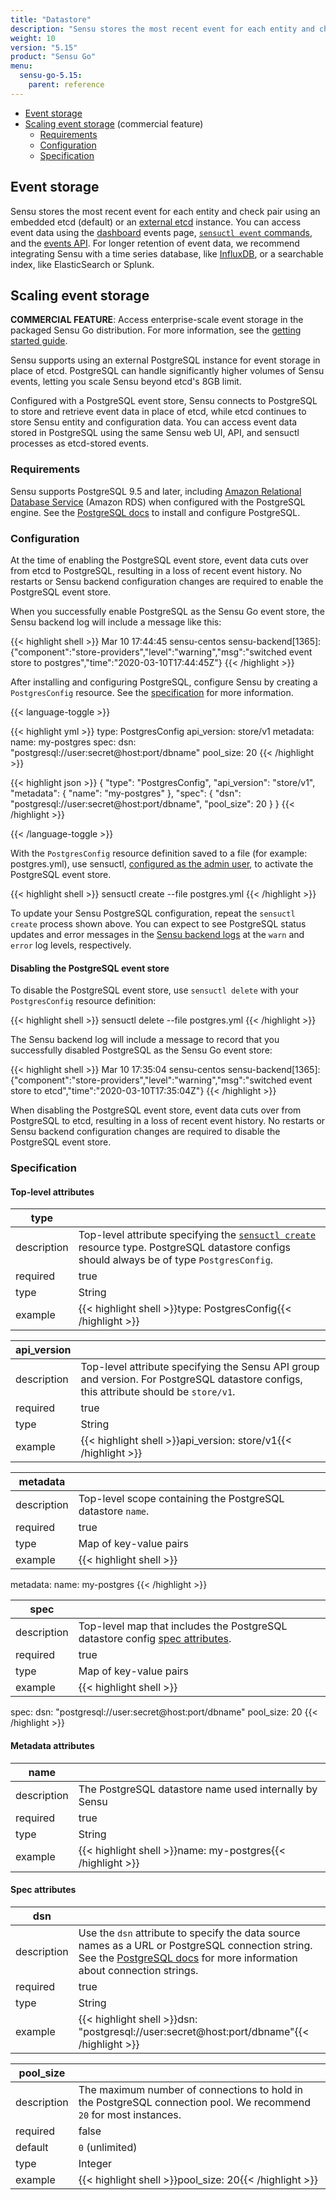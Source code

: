 ```yaml
---
title: "Datastore"
description: "Sensu stores the most recent event for each entity and check pair using an embedded etcd (default) or an external etcd instance. Sensu also supports using an external PostgreSQL instance for event storage in place of etcd (commercial feature). Read the reference to configure enterprise-scale event storage using PostgreSQL."
weight: 10
version: "5.15"
product: "Sensu Go"
menu:
  sensu-go-5.15:
    parent: reference
---
```


- [Event storage](#event-storage)
- [Scaling event storage](#scaling-event-storage) (commercial feature)
  - [Requirements](#requirements)
  - [Configuration](#configuration)
  - [Specification](#specification)

## Event storage

Sensu stores the most recent event for each entity and check pair using an embedded etcd (default) or an [external etcd][8] instance.
You can access event data using the [dashboard][9] events page, [`sensuctl event` commands][10], and the [events API][11].
For longer retention of event data, we recommend integrating Sensu with a time series database, like [InfluxDB][12], or a searchable index, like ElasticSearch or Splunk.

## Scaling event storage

**COMMERCIAL FEATURE**: Access enterprise-scale event storage in the packaged Sensu Go distribution. For more information, see the [getting started guide][13].

Sensu supports using an external PostgreSQL instance for event storage in place of etcd.
PostgreSQL can handle significantly higher volumes of Sensu events, letting you scale Sensu beyond etcd's 8GB limit.

Configured with a PostgreSQL event store, Sensu connects to PostgreSQL to store and retrieve event data in place of etcd, while etcd continues to store Sensu entity and configuration data.
You can access event data stored in PostgreSQL using the same Sensu web UI, API, and sensuctl processes as etcd-stored events.

### Requirements

Sensu supports PostgreSQL 9.5 and later, including [Amazon Relational Database Service][3] (Amazon RDS) when configured with the PostgreSQL engine.
See the [PostgreSQL docs][14] to install and configure PostgreSQL.

### Configuration

At the time of enabling the PostgreSQL event store, event data cuts over from etcd to PostgreSQL, resulting in a loss of recent event history.
No restarts or Sensu backend configuration changes are required to enable the PostgreSQL event store.

When you successfully enable PostgreSQL as the Sensu Go event store, the Sensu backend log will include a message like this:

{{< highlight shell >}}
Mar 10 17:44:45 sensu-centos sensu-backend[1365]: {"component":"store-providers","level":"warning","msg":"switched event store to postgres","time":"2020-03-10T17:44:45Z"}
{{< /highlight >}}

After installing and configuring PostgreSQL, configure Sensu by creating a `PostgresConfig` resource. See the [specification](#specification) for more information.

{{< language-toggle >}}

{{< highlight yml >}}
type: PostgresConfig
api_version: store/v1
metadata:
  name: my-postgres
spec:
  dsn: "postgresql://user:secret@host:port/dbname"
  pool_size: 20
{{< /highlight >}}

{{< highlight json >}}
{
  "type": "PostgresConfig",
  "api_version": "store/v1",
  "metadata": {
    "name": "my-postgres"
  },
  "spec": {
    "dsn": "postgresql://user:secret@host:port/dbname",
    "pool_size": 20
  }
}
{{< /highlight >}}

{{< /language-toggle >}}

With the `PostgresConfig` resource definition saved to a file (for example: postgres.yml), use sensuctl, [configured as the admin user][1], to activate the PostgreSQL event store.

{{< highlight shell >}}
sensuctl create --file postgres.yml
{{< /highlight >}}

To update your Sensu PostgreSQL configuration, repeat the `sensuctl create` process shown above.
You can expect to see PostgreSQL status updates and error messages in the [Sensu backend logs][2] at the `warn` and `error` log levels, respectively.

#### Disabling the PostgreSQL event store

To disable the PostgreSQL event store, use `sensuctl delete` with your `PostgresConfig` resource definition:

{{< highlight shell >}}
sensuctl delete --file postgres.yml
{{< /highlight >}}

The Sensu backend log will include a message to record that you successfully disabled PostgreSQL as the Sensu Go event store:

{{< highlight shell >}}
Mar 10 17:35:04 sensu-centos sensu-backend[1365]: {"component":"store-providers","level":"warning","msg":"switched event store to etcd","time":"2020-03-10T17:35:04Z"}
{{< /highlight >}}

When disabling the PostgreSQL event store, event data cuts over from PostgreSQL to etcd, resulting in a loss of recent event history.
No restarts or Sensu backend configuration changes are required to disable the PostgreSQL event store.

### Specification

#### Top-level attributes

type         |      |
-------------|------
description  | Top-level attribute specifying the [`sensuctl create`][sc] resource type. PostgreSQL datastore configs should always be of type `PostgresConfig`.
required     | true
type         | String
example      | {{< highlight shell >}}type: PostgresConfig{{< /highlight >}}

api_version  |      |
-------------|------
description  | Top-level attribute specifying the Sensu API group and version. For PostgreSQL datastore configs, this attribute should be `store/v1`.
required     | true
type         | String
example      | {{< highlight shell >}}api_version: store/v1{{< /highlight >}}

metadata     |      |
-------------|------
description  | Top-level scope containing the PostgreSQL datastore `name`.
required     | true
type         | Map of key-value pairs
example      | {{< highlight shell >}}
metadata:
  name: my-postgres
{{< /highlight >}}

spec         |      |
-------------|------
description  | Top-level map that includes the PostgreSQL datastore config [spec attributes][sp].
required     | true
type         | Map of key-value pairs
example      | {{< highlight shell >}}
spec:
  dsn: "postgresql://user:secret@host:port/dbname"
  pool_size: 20
{{< /highlight >}}

#### Metadata attributes

name         |      |
-------------|------
description  | The PostgreSQL datastore name used internally by Sensu
required     | true
type         | String
example      | {{< highlight shell >}}name: my-postgres{{< /highlight >}}

#### Spec attributes

dsn          |      |
-------------|------
description  | Use the `dsn` attribute to specify the data source names as a URL or PostgreSQL connection string. See the [PostgreSQL docs][15] for more information about connection strings.
required     | true
type         | String
example      | {{< highlight shell >}}dsn: "postgresql://user:secret@host:port/dbname"{{< /highlight >}}

pool_size    |      |
-------------|------
description  | The maximum number of connections to hold in the PostgreSQL connection pool. We recommend `20` for most instances. 
required     | false
default      | `0` (unlimited)
type         | Integer
example      | {{< highlight shell >}}pool_size: 20{{< /highlight >}}

[1]: ../../sensuctl/reference/#first-time-setup
[2]: ../../guides/troubleshooting
[3]: https://aws.amazon.com/rds/
[4]: https://discourse.sensu.io/c/announcements
[8]: ../../guides/clustering/#using-an-external-etcd-cluster
[9]: ../../dashboard/overview
[10]: ../../sensuctl/reference/#sensuctl-event
[11]: ../../api/events
[12]: ../../guides/influx-db-metric-handler
[13]: ../../getting-started/enterprise
[14]: https://www.postgresql.org
[15]: https://www.postgresql.org/docs/current/libpq-connect.html#LIBPQ-CONNSTRING
[sc]: ../../sensuctl/reference#creating-resources
[sp]: #spec-attributes
